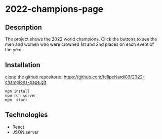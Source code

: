 # 2022-champions-page

## Description

The project shows the  2022 world champions. Click the buttons to see the men and women who were  crowned 1st and 2nd places on each event of the year.

## Installation

clone the github repositorie:  https://github.com/felipeNardi09/2022-champions-page.git

```
npm install
npm run server
npm  start
```

## Technologies

* React
* JSON server

